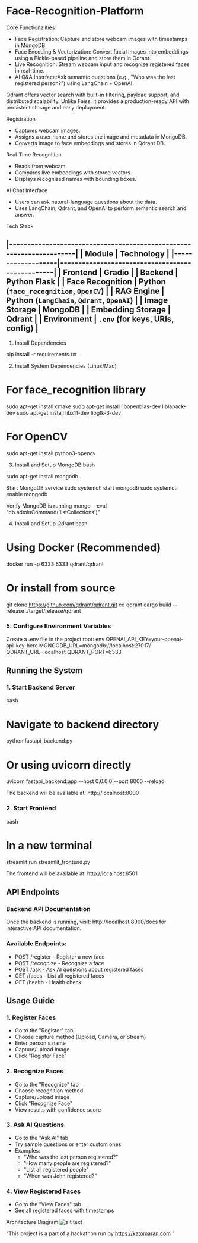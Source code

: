 # Face-Recognition-Platform
Core Functionalities

- Face Registration: Capture and store webcam images with timestamps in MongoDB.
- Face Encoding & Vectorization: Convert facial images into embeddings using a Pickle-based pipeline and store them in Qdrant.
- Live Recognition: Stream webcam input and recognize registered faces in real-time.
- AI Q&A Interface:Ask semantic questions (e.g., "Who was the last registered person?") using LangChain + OpenAI.

Qdrant offers vector search with built-in filtering, payload support, and distributed scalability. Unlike Faiss, it provides a production-ready API with persistent storage and easy deployment.

 Registration
- Captures webcam images.
- Assigns a user name and stores the image and metadata in MongoDB.
- Converts image to face embeddings and stores in Qdrant DB.

 Real-Time Recognition
- Reads from webcam.
- Compares live embeddings with stored vectors.
- Displays recognized names with bounding boxes.

 AI Chat Interface
- Users can ask natural-language questions about the data.
- Uses LangChain, Qdrant, and OpenAI to perform semantic search and answer.


 Tech Stack

|---------------------------------------------------------------------|
| Module            | Technology                                      |
|-------------------|-------------------------------------------------|
| Frontend          | Gradio                                          |
| Backend           | Python Flask                                    |
| Face Recognition  | Python (`face_recognition`, `OpenCV`)           |
| RAG Engine        | Python (`LangChain`, `Qdrant`, `OpenAI`)        |
| Image Storage     | MongoDB                                         |
| Embedding Storage | Qdrant                                          |
| Environment       | `.env` (for keys, URIs, config)                 |
-----------------------------------------------------------------------

 1. Install Dependencies

pip install -r requirements.txt


 2. Install System Dependencies (Linux/Mac)

# For face_recognition library
sudo apt-get install cmake
sudo apt-get install libopenblas-dev liblapack-dev
sudo apt-get install libx11-dev libgtk-3-dev

# For OpenCV
sudo apt-get install python3-opencv

 3. Install and Setup MongoDB
bash
 
sudo apt-get install mongodb

 Start MongoDB service
sudo systemctl start mongodb
sudo systemctl enable mongodb

 Verify MongoDB is running
mongo --eval "db.adminCommand('listCollections')"


 4. Install and Setup Qdrant
bash
# Using Docker (Recommended)
docker run -p 6333:6333 qdrant/qdrant

# Or install from source
git clone https://github.com/qdrant/qdrant.git
cd qdrant
cargo build --release
./target/release/qdrant


### 5. Configure Environment Variables
Create a .env file in the project root:
env
OPENAI_API_KEY=your-openai-api-key-here
MONGODB_URL=mongodb://localhost:27017/
QDRANT_URL=localhost
QDRANT_PORT=6333


## Running the System

### 1. Start Backend Server
bash
# Navigate to backend directory
python fastapi_backend.py

# Or using uvicorn directly
uvicorn fastapi_backend:app --host 0.0.0.0 --port 8000 --reload


The backend will be available at: http://localhost:8000

### 2. Start Frontend
bash
# In a new terminal
streamlit run streamlit_frontend.py


The frontend will be available at: http://localhost:8501

## API Endpoints

### Backend API Documentation
Once the backend is running, visit: http://localhost:8000/docs for interactive API documentation.

### Available Endpoints:
- POST /register - Register a new face
- POST /recognize - Recognize a face
- POST /ask - Ask AI questions about registered faces
- GET /faces - List all registered faces
- GET /health - Health check

## Usage Guide

### 1. Register Faces
- Go to the "Register" tab
- Choose capture method (Upload, Camera, or Stream)
- Enter person's name
- Capture/upload image
- Click "Register Face"

### 2. Recognize Faces
- Go to the "Recognize" tab
- Choose recognition method
- Capture/upload image
- Click "Recognize Face"
- View results with confidence score

### 3. Ask AI Questions
- Go to the "Ask AI" tab
- Try sample questions or enter custom ones
- Examples:
  - "Who was the last person registered?"
  - "How many people are registered?"
  - "List all registered people"
  - "When was John registered?"

### 4. View Registered Faces
- Go to the "View Faces" tab
- See all registered faces with timestamps

Architecture Diagram
![alt text](image.png)

“This project is a part of a hackathon run by https://katomaran.com ”